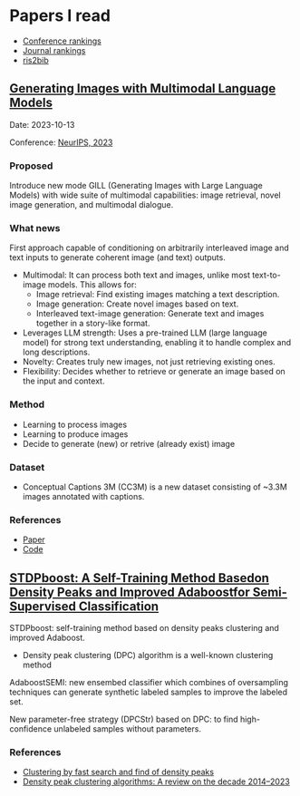 # Papers I read

- [Conference rankings](http://portal.core.edu.au/conf-ranks/)
- [Journal rankings](https://www.scimagojr.com/)
- [ris2bib](https://www.bruot.org/ris2bib/)

## [Generating Images with Multimodal Language Models](https://jykoh.com/gill)

Date: 2023-10-13

Conference: [NeurIPS, 2023](https://neurips.cc/virtual/2023/papers.html)

### Proposed

Introduce new mode GILL (Generating Images with Large Language Models) with wide
suite of multimodal capabilities: image retrieval, novel image generation, and
multimodal dialogue.

### What news

First approach capable of conditioning on arbitrarily interleaved image and text
inputs to generate coherent image (and text) outputs.

- Multimodal: It can process both text and images, unlike most text-to-image
  models. This allows for:
  - Image retrieval: Find existing images matching a text description.
  - Image generation: Create novel images based on text.
  - Interleaved text-image generation: Generate text and images together in a
    story-like format.
- Leverages LLM strength: Uses a pre-trained LLM (large language model) for
  strong text understanding, enabling it to handle complex and long
  descriptions.
- Novelty: Creates truly new images, not just retrieving existing ones.
- Flexibility: Decides whether to retrieve or generate an image based on the
  input and context.

### Method

- Learning to process images
- Learning to produce images
- Decide to generate (new) or retrive (already exist) image

### Dataset

- Conceptual Captions 3M (CC3M) is a new dataset consisting of ~3.3M images
  annotated with captions.

### References

- [Paper](https://arxiv.org/pdf/2305.17216.pdf)
- [Code](https://github.com/kohjingyu/gill)

## [STDPboost: A Self-Training Method Basedon Density Peaks and Improved Adaboostfor Semi-Supervised Classification](https://ieeexplore.ieee.org/document/10182234)

STDPboost: self-training method based on density peaks clustering and improved
Adaboost.

- Density peak clustering (DPC) algorithm is a well-known clustering method

AdaboostSEMI: new ensembed classifier which combines of oversampling techniques
can generate synthetic labeled samples to improve the labeled set.

New parameter-free strategy (DPCStr) based on DPC: to find high-confidence
unlabeled samples without parameters.

### References

- [Clustering by fast search and find of density peaks](https://www.science.org/doi/10.1126/science.1242072)
- [Density peak clustering algorithms: A review on the decade 2014–2023](https://www.sciencedirect.com/science/article/abs/pii/S095741742302362X)
